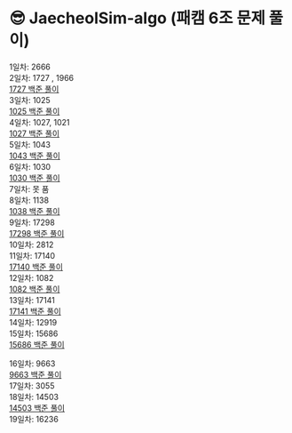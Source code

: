 #  😎 JaecheolSim-algo (패캠 6조 문제 풀이)
1일차: 2666 <br>
2일차: 1727 , 1966 <br>
 [1727 백준 풀이]( https://blog.naver.com/wocjf0513/223161311523)
<br>
3일차: 1025 <br>
 [1025 백준 풀이](https://blog.naver.com/wocjf0513/223162543183)
<br>
4일차: 1027, 1021 <br>
 [1027 백준 풀이](https://blog.naver.com/wocjf0513/223165809754)
<br>
5일차: 1043 <br>
 [1043 백준 풀이](https://blog.naver.com/wocjf0513/223166485359)
<br>
6일차: 1030 <br>
 [1030 백준 풀이](https://blog.naver.com/wocjf0513/223167460188)
<br>
7일차: 못 품
<br>
8일차: 1138 
<br>
 [1038 백준 풀이](https://blog.naver.com/wocjf0513/223172725202)
<br>
9일차: 17298 <br>
 [17298 백준 풀이](https://blog.naver.com/wocjf0513/223173922533) <br>
10일차: 2812 <br>
11일차: 17140 <br>
 [17140 백준 풀이](https://wocjf0513.github.io/%EB%B0%B1%EC%A4%80%2017140/2023/08/09/%EB%B0%B1%EC%A4%80.html)<br>
12일차: 1082 <br>
 [1082 백준 풀이](https://blog.naver.com/wocjf0513?Redirect=Write&categoryNo=32) <br>
13일차: 17141 <br>
 [17141 백준 풀이](https://blog.naver.com/wocjf0513/223186140351) 
<br>
14일차: 12919 <br>
15일차: 15686 <br>
 [15686 백준 풀이](https://wocjf0513.tistory.com/76)<br>

16일차: 9663 <br>
 [9663 백준 풀이](https://wocjf0513.tistory.com/98)<br>
17일차: 3055 <br>
18일차: 14503 <br>
 [14503 백준 풀이](https://wocjf0513.tistory.com/100)<br>
 19일차: 16236 <br>
 